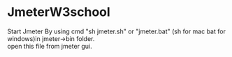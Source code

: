 # JmeterW3school
Start Jmeter By using cmd "sh jmeter.sh" or "jmeter.bat" (sh for mac bat for windows)in jmeter->bin folder.<br>
open this file from jmeter gui.<br>

